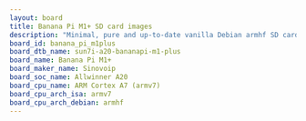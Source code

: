 ```yaml
---
layout: board
title: Banana Pi M1+ SD card images
description: "Minimal, pure and up-to-date vanilla Debian armhf SD card images for Banana Pi M1+ by Sinovoip, SoC: Allwinner A20, CPU ISA: armv7"
board_id: banana_pi_m1plus
board_dtb_name: sun7i-a20-bananapi-m1-plus
board_name: Banana Pi M1+
board_maker_name: Sinovoip
board_soc_name: Allwinner A20
board_cpu_name: ARM Cortex A7 (armv7)
board_cpu_arch_isa: armv7
board_cpu_arch_debian: armhf
---
```

